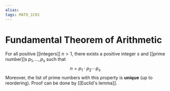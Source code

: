 ```yaml
---
alias:
tags: MATH_1C03
---
```

# Fundamental Theorem of Arithmetic
For all positive [[integers]] $n>1$, there exists a positive integer $s$ and [[prime number]]s $p_1,\dots,p_s$ such that
$$n=p_1\cdot p_2\cdots p_s$$
Moreover, the list of prime numbers with this property is **unique** (up to reordering). Proof can be done by [[Euclid's lemma]]. 